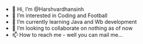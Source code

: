 - 👋 Hi, I’m @Harshvardhansinh
- 👀 I’m interested in Coding and Football
- 🌱 I’m currently learning Java and Wb development
- 💞️ I’m looking to collaborate on nothing as of now
- 📫 How to reach me - well you can mail me...

<!---
Harshvardhansinh/Harshvardhansinh is a ✨ special ✨ repository because its `README.md` (this file) appears on your GitHub profile.
You can click the Preview link to take a look at your changes.
--->
